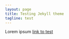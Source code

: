 ```yaml
---
layout: page
title: Testing Jekyll theme
tagline: test
---
```


Lorem ipsum
[link to test](test)
